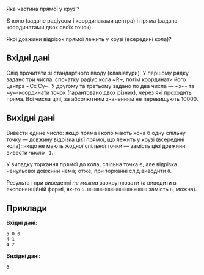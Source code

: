 ﻿Яка частина прямої у крузі?

Є коло (задане радіусом і координатами центра) і пряма (задана координатами двох своїх точок).

Якої довжини відрізок прямої лежить у крузі (всередині кола)?

## Вхідні дані
Слід прочитати зі стандартного вводу (клавіатури). У першому рядку задано три числа: спочатку радіус кола ~R~, потім координати його центра ~Cx Cy~. У другому та третьому задано по два числа — ~x~- та ~y~-координати точок (гарантовано двох різних), через які проходить пряма. Всі числа цілі, за абсолютним значенням не перевищують 10000.

## Вихідні дані
Вивести єдине число: якщо пряма і коло мають хоча б одну спільну точку — довжину відрізка цієї прямої, що лежить у крузі (всередині кола); якщо не мають жодної спільної точки — замість цієї довжини вивести число `-1`.

У випадку торкання прямої до кола, спільна точка є, але відрізка ненульової довжини нема; отже, при торканні слід виводити `0`.

Результат при виведенні *не можна* заокруглювати (а виводити в експоненційній формі, як-то `6.0000000000000000E+0000` замість `6`, можна).

## Приклади
**Вхідні дані:**
```
5 0 0
4 1
4 2
```

**Вихідні дані:**
```
6
```
